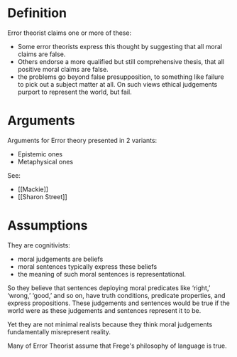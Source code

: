 # Definition

Error theorist claims one or more of these:
- Some error theorists express this thought by suggesting that all moral claims are false. 
- Others endorse a more qualified but still comprehensive thesis, that all positive moral claims are false. 
- the problems go beyond false presupposition, to something like failure to pick out a subject matter at all. On such views ethical judgements purport to represent the world, but fail.

# Arguments

Arguments for Error theory presented in 2 variants:
- Epistemic ones
- Metaphysical ones

See:
- [[Mackie]]
- [[Sharon Street]]
# Assumptions

They are cognitivists:
- moral judgements are beliefs
- moral sentences typically express these beliefs
- the meaning of such moral sentences is representational.

So they believe that sentences deploying  moral predicates like ‘right,’ ‘wrong,’ ‘good,’ and so on, have truth conditions, predicate properties, and express propositions. These judgements and sentences would be true if the world were as these judgements and sentences represent it to be.

Yet they are not minimal realists because they think moral judgements fundamentally misrepresent reality.

Many of Error Theorist assume that Frege's philosophy of language is true.